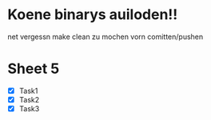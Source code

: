 # Koene binarys auiloden!!

net vergessn make clean zu mochen vorn comitten/pushen

# Sheet 5
- [x] Task1
- [X] Task2
- [x] Task3
